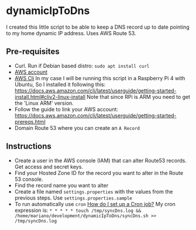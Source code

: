 # dynamicIpToDns
I created this little script to be able to keep a DNS record up to date pointing to my home dynamic IP address. Uses AWS Route 53.

## Pre-requisites
 - Curl. Run if Debian based distro: `sudo apt install curl`
 - [AWS account](https://aws.amazon.com/console/)
 - [AWS Cli](https://aws.amazon.com/cli/) In my case I  will be running this script in a Raspberry Pi 4 with Ubuntu, So I installed it following this:
https://docs.aws.amazon.com/cli/latest/userguide/getting-started-install.html#cliv2-linux-install
Note that since RPi is ARM you need to get the 'Linux ARM' version.
 - Follow the guide to link your AWS account: https://docs.aws.amazon.com/cli/latest/userguide/getting-started-prereqs.html
 - Domain Route 53 where you can create an `A Record`

## Instructions
 - Create a user in the AWS console (IAM) that can alter Route53 records. Get access and secret keys.
 - Find your Hosted Zone ID for the record you want to alter in the Route 53 console.
 - Find the record name you want to alter
 - Create a file named `settings.properties` with the values from the previous steps. Use  `settings.properties.sample`
 - To run automatically use `cron` [How do I set up a Cron job?](https://askubuntu.com/questions/2368/how-do-i-set-up-a-cron-job)
My cron expression is:
`* * * * * touch /tmp/syncDns.log && /home/mariano/development/dynamicIpToDns/syncDns.sh >> /tmp/syncDns.log`